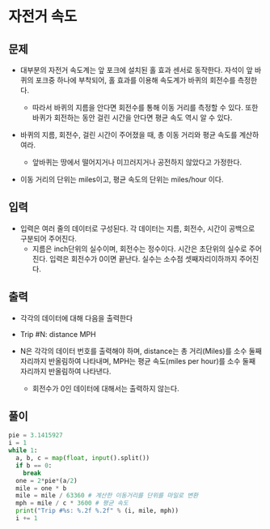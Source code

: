 # 자전거 속도

## 문제

- 대부분의 자전거 속도계는 앞 포크에 설치된 홀 효과 센서로 동작한다. 자석이 앞 바퀴의 포크중 하나에 부착되어, 홀 효과를 이용해 속도계가 바퀴의 회전수를 측정한다. 
  - 따라서 바퀴의 지름을 안다면 회전수를 통해 이동 거리를 측정할 수 있다. 또한 바퀴가 회전하는 동안 걸린 시간을 안다면 평균 속도 역시 알 수 있다.

- 바퀴의 지름, 회전수, 걸린 시간이 주어졌을 때, 총 이동 거리와 평균 속도를 계산하여라. 
  - 앞바퀴는 땅에서 떨어지거나 미끄러지거나 공전하지 않았다고 가정한다.

- 이동 거리의 단위는 miles이고, 평균 속도의 단위는 miles/hour 이다.

## 입력
- 입력은 여러 줄의 데이터로 구성된다. 각 데이터는 지름, 회전수, 시간이 공백으로 구분되어 주어진다. 
  - 지름은 inch단위의 실수이며, 회전수는 정수이다. 시간은 초단위의 실수로 주어진다. 입력은 회전수가 0이면 끝난다. 실수는 소수점 셋째자리이하까지 주어진다.

## 출력
- 각각의 데이터에 대해 다음을 출력한다

- Trip #N: distance MPH

- N은 각각의 데이터 번호를 출력해야 하며, distance는 총 거리(Miles)를 소수 둘째 자리까지 반올림하여 나타내며, MPH는 평균 속도(miles per hour)를 소수 둘째 자리까지 반올림하여 나타낸다. 
  - 회전수가 0인 데이터에 대해서는 출력하지 않는다.

## 풀이

``` Python
pie = 3.1415927
i = 1
while 1:
  a, b, c = map(float, input().split())
  if b == 0:
    break
  one = 2*pie*(a/2)
  mile = one * b
  mile = mile / 63360 # 계산한 이동거리를 단위를 마일로 변환
  mph = mile / c * 3600 # 평균 속도
  print("Trip #%s: %.2f %.2f" % (i, mile, mph))
  i += 1

```
